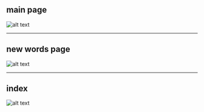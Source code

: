 ## main page

![alt text](<스크린샷 2025-01-02 오후 7.02.07.png>)

---

## new words page

![alt text](<스크린샷 2025-01-02 오후 7.04.00.png>)

---

## index

![alt text](<스크린샷 2025-01-02 오후 7.04.48.png>)
